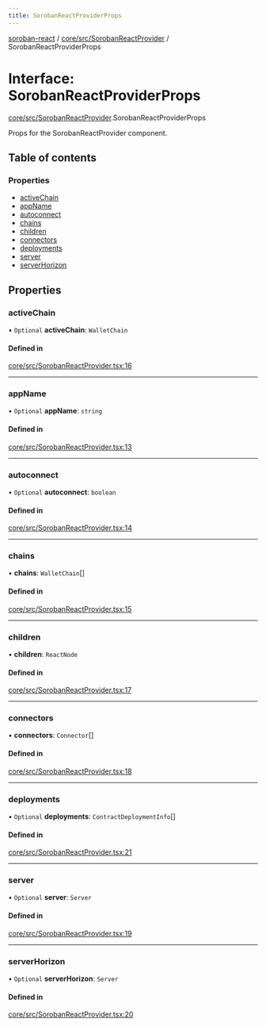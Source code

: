 ```yaml
---
title: SorobanReactProviderProps
---
```

[soroban-react](../README.md) / [core/src/SorobanReactProvider](../modules/core_src_SorobanReactProvider.md) / SorobanReactProviderProps

# Interface: SorobanReactProviderProps

[core/src/SorobanReactProvider](../modules/core_src_SorobanReactProvider.md).SorobanReactProviderProps

Props for the SorobanReactProvider component.

## Table of contents

### Properties

- [activeChain](core_src_SorobanReactProvider.SorobanReactProviderProps.md#activechain)
- [appName](core_src_SorobanReactProvider.SorobanReactProviderProps.md#appname)
- [autoconnect](core_src_SorobanReactProvider.SorobanReactProviderProps.md#autoconnect)
- [chains](core_src_SorobanReactProvider.SorobanReactProviderProps.md#chains)
- [children](core_src_SorobanReactProvider.SorobanReactProviderProps.md#children)
- [connectors](core_src_SorobanReactProvider.SorobanReactProviderProps.md#connectors)
- [deployments](core_src_SorobanReactProvider.SorobanReactProviderProps.md#deployments)
- [server](core_src_SorobanReactProvider.SorobanReactProviderProps.md#server)
- [serverHorizon](core_src_SorobanReactProvider.SorobanReactProviderProps.md#serverhorizon)

## Properties

### activeChain

• `Optional` **activeChain**: `WalletChain`

#### Defined in

[core/src/SorobanReactProvider.tsx:16](https://github.com/paltalabs/soroban-react/blob/cce29de/packages/core/src/SorobanReactProvider.tsx#L16)

___

### appName

• `Optional` **appName**: `string`

#### Defined in

[core/src/SorobanReactProvider.tsx:13](https://github.com/paltalabs/soroban-react/blob/cce29de/packages/core/src/SorobanReactProvider.tsx#L13)

___

### autoconnect

• `Optional` **autoconnect**: `boolean`

#### Defined in

[core/src/SorobanReactProvider.tsx:14](https://github.com/paltalabs/soroban-react/blob/cce29de/packages/core/src/SorobanReactProvider.tsx#L14)

___

### chains

• **chains**: `WalletChain`[]

#### Defined in

[core/src/SorobanReactProvider.tsx:15](https://github.com/paltalabs/soroban-react/blob/cce29de/packages/core/src/SorobanReactProvider.tsx#L15)

___

### children

• **children**: `ReactNode`

#### Defined in

[core/src/SorobanReactProvider.tsx:17](https://github.com/paltalabs/soroban-react/blob/cce29de/packages/core/src/SorobanReactProvider.tsx#L17)

___

### connectors

• **connectors**: `Connector`[]

#### Defined in

[core/src/SorobanReactProvider.tsx:18](https://github.com/paltalabs/soroban-react/blob/cce29de/packages/core/src/SorobanReactProvider.tsx#L18)

___

### deployments

• `Optional` **deployments**: `ContractDeploymentInfo`[]

#### Defined in

[core/src/SorobanReactProvider.tsx:21](https://github.com/paltalabs/soroban-react/blob/cce29de/packages/core/src/SorobanReactProvider.tsx#L21)

___

### server

• `Optional` **server**: `Server`

#### Defined in

[core/src/SorobanReactProvider.tsx:19](https://github.com/paltalabs/soroban-react/blob/cce29de/packages/core/src/SorobanReactProvider.tsx#L19)

___

### serverHorizon

• `Optional` **serverHorizon**: `Server`

#### Defined in

[core/src/SorobanReactProvider.tsx:20](https://github.com/paltalabs/soroban-react/blob/cce29de/packages/core/src/SorobanReactProvider.tsx#L20)
